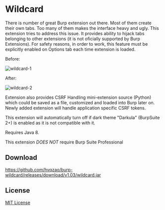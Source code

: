 # Wildcard

There is number of great Burp extension out there. Most of them create their own tabs. Too many of them makes the interface heavy and ugly. This extension tries to address this issue. It provides ability to hijack tabs belonging to other extensions (it is not oficially supported by Burp Extensions). For safety reasons, in order to work, this feature must be explicitly enabled on Options tab each time extension is loaded.

Before:

![wildcard-1](https://cloud.githubusercontent.com/assets/4956006/9557495/b4b1de86-4ddc-11e5-9b7a-d6bec8af7681.png)

After:

![wildcard-2](https://cloud.githubusercontent.com/assets/4956006/9557497/b84756a2-4ddc-11e5-91a7-01c655147adb.png)

Extension also provides CSRF Handling mini-extension source (Python) which could be saved as a file, customized and loaded into Burp later on. Newly added extension will handle application specific CSRF tokens.

This extension will automatically turn off if dark theme "Darkula" (BurpSuite 2+) is enabled as it is not compatible with it.

Requires Java 8.

This extension _DOES NOT_ require Burp Suite Professional

## Download

https://github.com/hvqzao/burp-wildcard/releases/download/v1.03/wildcard.jar

## License

[MIT License](LICENSE)
